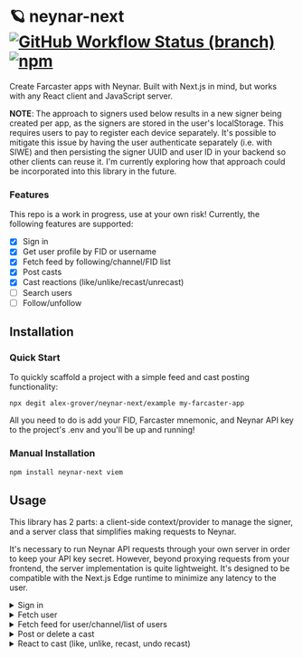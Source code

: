 # 🪐 neynar-next [![GitHub Workflow Status (branch)](https://img.shields.io/github/actions/workflow/status/alex-grover/neynar-next/ci.yml?branch=main)](https://github.com/alex-grover/neynar-next/actions/workflows/ci.yml?query=branch%3Amain) [![npm](https://img.shields.io/npm/v/neynar-next)](https://www.npmjs.com/package/neynar-next)

Create Farcaster apps with Neynar. Built with Next.js in mind, but works with any React client and JavaScript server.

**NOTE**: The approach to signers used below results in a new signer being created per app, as the signers are stored in the user's localStorage. This requires users to pay to register each device separately. It's possible to mitigate this issue by having the user authenticate separately (i.e. with SIWE) and then persisting the signer UUID and user ID in your backend so other clients can reuse it. I'm currently exploring how that approach could be incorporated into this library in the future.

### Features

This repo is a work in progress, use at your own risk! Currently, the following features are supported:

- [x] Sign in
- [x] Get user profile by FID or username
- [x] Fetch feed by following/channel/FID list
- [x] Post casts
- [x] Cast reactions (like/unlike/recast/unrecast)
- [ ] Search users
- [ ] Follow/unfollow

## Installation

### Quick Start

To quickly scaffold a project with a simple feed and cast posting functionality:

```shell
npx degit alex-grover/neynar-next/example my-farcaster-app
```

All you need to do is add your FID, Farcaster mnemonic, and Neynar API key to the project's .env and you'll be up and running!

### Manual Installation

```sh
npm install neynar-next viem
```

## Usage

This library has 2 parts: a client-side context/provider to manage the signer, and a server class that simplifies making requests to Neynar.

It's necessary to run Neynar API requests through your own server in order to keep your API key secret. However, beyond proxying requests from your frontend, the server implementation is quite lightweight. It's designed to be compatible with the Next.js Edge runtime to minimize any latency to the user.

<details>
<summary>Sign in</summary>

Add the provider:

```tsx
// app/layout.tsx - similar implementation for pages/_app.tsx

import { PropsWithChildren } from 'react'
import { NeynarProvider } from 'neynar-next'

export default function RootLayout({ children }: PropsWithChildren) {
  return (
    <html lang="en">
      <head />
      <body>
        <NeynarProvider>{children}</NeynarProvider>
      </body>
    </html>
  )
}
```

Set up the client and add the API to your server:

```ts
// lib/neynar.ts

import NeynarClient from 'neynar-next/server'

const neynarClient = new NeynarClient(
  process.env.NEYNAR_API_KEY!,
  BigInt(process.env.FARCASTER_FID!),
  process.env.FARCASTER_MNEMONIC!,
)

export default neynarClient
```

The client passes a query param of `?signer_uuid=XXX` and expects a Signer object back from the server.

<details>
<summary>`app` directory</summary>

```ts
// app/api/signer/route.ts

import { NextResponse } from 'next/server'
import { neynarClient } from '@/lib/neynar'

export const runtime = 'edge'

export async function GET(request: Request) {
  const { searchParams } = new URL(request.url)
  const signerUuid = searchParams.get('signer_uuid')
  if (!signerUuid)
    return new Response('signer_uuid query param is required', { status: 400 })
  const signer = await neynarClient.getSigner(signerUuid)

  return NextResponse.json(signer)
}

export async function POST() {
  const signer = await neynarClient.createSigner()
  return NextResponse.json(signer)
}
```

</details>

<details>
<summary>`pages` directory</summary>

```ts
// pages/api/signer.ts

import { NextApiRequest, NextApiResponse } from 'next'
import { neynarClient } from '@/lib/neynar'

export default async function handler(
  req: NextApiRequest,
  res: NextApiResponse,
) {
  switch (req.method) {
    case 'GET': {
      const signer = await neynarClient.getSigner(req.query.signer_uuid)
      res.status(200).json(signer)
      break
    }
    case 'POST': {
      const signer = await neynarClient.createSigner()
      res.status(201).json(signer)
    }
    default:
      res.status(405).end()
  }
}
```

</details>

It's possible to change the API path via the `NeynarProvider` `api` prop, if desired:

<details>
<summary>Customize API path</summary>

```tsx
// app/layout.tsx

import { PropsWithChildren } from 'react'
import { NeynarProvider } from 'neynar-next'

export default function RootLayout({ children }: PropsWithChildren) {
  return (
    <html lang="en">
      <head />
      <body>
        <NeynarProvider api="/api/neynar/signer">{children}</NeynarProvider>
      </body>
    </html>
  )
}
```

</details>

Then, use the hook in your app:

```tsx
'use client'

import { useSigner } from 'neynar-next'
import { useCallback } from 'react'

export default function LoginButton() {
  const { signer, isLoading, signIn } = useSigner()

  const handleClick = useCallback(() => void signIn(), [signIn])

  if (isLoading) return 'Loading...'

  switch (signer?.status) {
    case undefined:
      return <button onClick={handleClick}>Sign In</button>
    case 'generated':
      // This should never happen, unless the server fails while registering the signer
      throw new Error('Unregistered signer')
    case 'pending_approval':
      return (
        <>
          {/* See below */}
          <QRCodeModal signer={signer} />
          <button disabled>Loading</button>
        </>
      )
    case 'approved':
      return <div>Signed in as FID {signer?.fid}</div>
    case 'revoked':
      return <button onClick={handleClick}>Revoked. Sign In Again</button>
  }
}
```

After the user clicks the sign in button, you'll need to render a QR code so they can add the signer from the Warpcast mobile app. You can do this with a package like [`react-qr-code`](https://github.com/rosskhanas/react-qr-code):

```tsx
'use client'

import { useSigner } from 'neynar-next'
import QRCode from 'react-qr-code'

export default function QRCodeModal() {
  const { signer } = useSigner()

  if (signer?.status !== 'pending_approval') return null

  return (
    <div className="modal">
      <QRCode value={signer.signer_approval_url} />
    </div>
  )
}
```

</details>

<details>
<summary>Fetch user</summary>

After signing in, you'll likely want to fetch the user's profile so you can display their username and avatar. To do this, we need to create an API route and then fetch the user from the client:

```ts
type Props = {
  params: {
    fid: string
  }
}

export async function GET(request: Request, { params }: Props) {
  const fid = parseInt(params.fid)
  if (!fid) return new Response('fid is invalid', { status: 400 })

  // You can pass an optional viewer FID to get back the mutual following status as well, for example to display on another user's profile page
  // const { searchParams } = new URL(request.url)
  // const viewer = searchParams.get('viewer')

  const user = await neynarClient.getUserByFid(fid /*, viewer */)
  // Or fetch by username
  // await neynarClient.getUserByUsername('alexgrover.eth' /*, viewer */)
  return NextResponse.json(signer)
}
```

This library is agnostic of your client data fetching solution. The example uses [`swr`](https://swr.vercel.app), but you can use [`react-query`](https://tanstack.com/query/v3/) or plain `fetch` if you'd like.

```tsx
'use client'

import { type User } from 'neynar-next/server'
import useSWRImmutable from 'swr/immutable'

export default function UserProfile() {
  const { signer } = useSigner()

  const { data } = useSWRImmutable<User, string>(
    signer?.status === 'approved' ? `/api/users/${signer.fid}` : null,
  )

  if (!data) return null

  return <div>{data.username}</div>
}
```

</details>

<details>
<summary>Fetch feed for user/channel/list of users</summary>

Add the API to your server:

```ts
// app/api/casts/route.ts

import { NextResponse } from 'next/server'
import { neynarClient } from '@/lib/neynar'

export async function GET(request: Request) {
  const { searchParams } = new URL(request.url)
  const fid = parseInt(searchParams.get('fid'))
  if (!fid) return new Response('fid query param is required', { status: 400 })
  const feed = await neynarClient.getFollowingFeed(fid)
  // Or you can get the feed for a channel/specific list of users:
  // const feed = await neynarClient.getChannelFeed(fid)
  // const feed = await neynarClient.getFeedForFids([10259]) // There seems to be a bug on the Neynar end where this fails with more than 1 FID
  return NextResponse.json(feed)
}
```

Then, hit the API from your client:

```tsx
'use client'

import { useSigner } from 'neynar-next'
import { FeedResponse, Signer } from 'neynar-next/server'
import { useCallback } from 'react'
import useSWRInfinite, { SWRInfiniteKeyLoader } from 'swr/infinite'

export default function Casts() {
  const { signer, isLoading: signerLoading } = useSigner()
  const { data, isLoading, error, size, setSize } = useSWRInfinite<
    FeedResponse,
    string
  >(getKey(signer))

  const loadMore = useCallback(
    () => setSize((current) => current + 1),
    [setSize],
  )

  if (signerLoading) return 'Loading'
  if (signer?.status !== 'approved') return 'Please sign in to view casts'

  return (
    <>
      {data?.map((page, index) =>
        page.casts.map((cast) => (
          <div key={cast.hash}>{/* render cast */}</div>
        )),
      )}
      {isLoading && 'Loading'}
      {error && <div>{error}</div>}
      <button onClick={loadMore}>Load More</button>
    </>
  )
}

const API_URL = '/api/casts'

function getKey(signer: Signer | null): SWRInfiniteKeyLoader<FeedResponse> {
  return (pageIndex, previousPageData) => {
    if (signer?.status !== 'approved') return null
    const params = new URLSearchParams({ fid: signer.fid.toString() })

    if (pageIndex === 0) return `${API_URL}?${params.toString()}`

    if (previousPageData && !previousPageData.next.cursor) return null

    if (previousPageData?.next.cursor)
      params.set('cursor', previousPageData.next.cursor)
    return `${API_URL}?${params.toString()}`
  }
}
```

</details>

<details>
<summary>Post or delete a cast</summary>

Add the API to your server:

```ts
// app/api/casts/route.ts

export async function POST(request: Request) {
  const { searchParams } = new URL(request.url)
  if (!searchParams.get('signerUuid'))
    return new Response('signerUuid query param is required', { status: 400 })

  const data = Object.fromEntries((await request.formData()).entries())
  if (!data.text) const { signerUuid, text } = parseResult.data
  await neynarClient.postCast(
    signerUuid,
    text,
    // { embeds: [{ url: '' }], parent: '' }
  )

  return NextResponse.json({}, { status: 201 })
}

// To delete a cast, use the same approach with `neynarClient.deleteCast(signerUuid, castHash)`
```

Then, hit the API from your client:

```tsx
'use client'

import { useSigner } from 'neynar-next'

export default function CastForm() {
  const { signer } = useSigner()

  const handleSubmit = useCallback(
    (event: FormEvent<HTMLFormElement>) => {
      event.preventDefault()

      if (signer?.status !== 'approved') return

      const params = new URLSearchParams({ signerUuid: arg.signer.signer_uuid })
      void fetch(`/api/casts?${params.toString()}`, {
        method: 'POST',
        body: new FormData(event.currentTarget),
      })
    },
    [signer, trigger],
  )

  return (
    <form onSubmit={handleSubmit}>
      <textarea name="text" />
      <button type="submit">Post</button>
    </form>
  )
}
```

</details>

<details>
<summary>React to cast (like, unlike, recast, undo recast)</summary>

Add the API to your server:

```ts
// app/api/casts/[hash]/{like,recast}/route.ts

import { NextResponse } from 'next/server'
import neynarClient from '@/lib/neynar'

type Props = {
  params: {
    hash: string
  }
}

export async function POST(request: Request, { params }: Props) {
  const searchParams = new URLSearchParams(request.url)
  await neynarClient.likeCast(searchParams.get('signerUuid'), params.hash)
  // await neynarClient.recastCast(searchParams.get('signerUuid'), params.hash)
  return NextResponse.json({}, { status: 201 })
}

export async function DELETE(request: Request, { params }: Props) {
  const searchParams = new URLSearchParams(request.url)
  await neynarClient.unlikeCast(searchParams.get('signerUuid'), params.hash)
  // await neynarClient.unrecastCast(searchParams.get('signerUuid'), params.hash)
  return NextResponse.json({}, { status: 204 })
}
```

Then, hit the API from your client:

```tsx
'use client'

import { useSigner } from 'neynar-next'

type LikeButtonProps = {
  cast: {
    hash: string
  }
}

export default function LikeButton({ cast }: LikeButtonProps) {
  const { signer } = useSigner()

  return (
    <button
      disabled={signer?.status !== 'approved' || isMutating}
      onClick={() =>
        fetch(`/api/casts/${cast.hash}/like?signerUuid=${signer.signer_uuid}`, {
          method: 'POST',
        })
      }
    >
      Like
    </button>
  )
}
```

</details>
